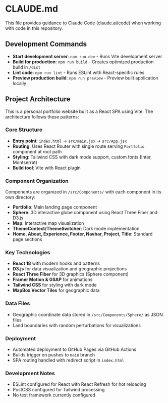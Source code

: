# CLAUDE.md

This file provides guidance to Claude Code (claude.ai/code) when working with code in this repository.

## Development Commands

- **Start development server**: `npm run dev` - Runs Vite development server
- **Build for production**: `npm run build` - Creates optimized production build in `/dist`
- **Lint code**: `npm run lint` - Runs ESLint with React-specific rules
- **Preview production build**: `npm run preview` - Preview built application locally

## Project Architecture

This is a personal portfolio website built as a React SPA using Vite. The architecture follows these patterns:

### Core Structure
- **Entry point**: `index.html` → `src/main.jsx` → `src/App.jsx`
- **Routing**: Uses React Router with single route serving `Portfolio` component at root path
- **Styling**: Tailwind CSS with dark mode support, custom fonts (Inter, Montserrat)
- **Build tool**: Vite with React plugin

### Component Organization
Components are organized in `/src/Components/` with each component in its own directory:
- **Portfolio**: Main landing page component
- **Sphere**: 3D interactive globe component using React Three Fiber and D3.js
- **Map**: Interactive map visualization 
- **ThemeContext/ThemeSwitcher**: Dark mode implementation
- **Home, About, Experience, Footer, Navbar, Project, Title**: Standard page sections

### Key Technologies
- **React 18** with modern hooks and patterns
- **D3.js** for data visualization and geographic projections
- **React Three Fiber** for 3D graphics (Sphere component)
- **Framer Motion & GSAP** for animations
- **Tailwind CSS** for styling with dark mode
- **MapBox Vector Tiles** for geographic data

### Data Files
- Geographic coordinate data stored in `/src/Components/Sphere/` as JSON files
- Land boundaries with random perturbations for visualizations

### Deployment
- Automated deployment to GitHub Pages via GitHub Actions
- Builds trigger on pushes to `main` branch
- SPA routing handled with redirect script in `index.html`

### Development Notes
- ESLint configured for React with React Refresh for hot reloading
- PostCSS configured for Tailwind processing
- No test framework currently configured